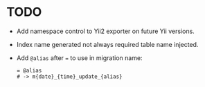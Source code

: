 TODO
====

*   Add namespace control to Yii2 exporter on future Yii versions.

*   Index name generated not always required table name injected.

*   Add `@alias` after `=` to use in migration name:

        = @alias
        # -> m{date}_{time}_update_{alias}

